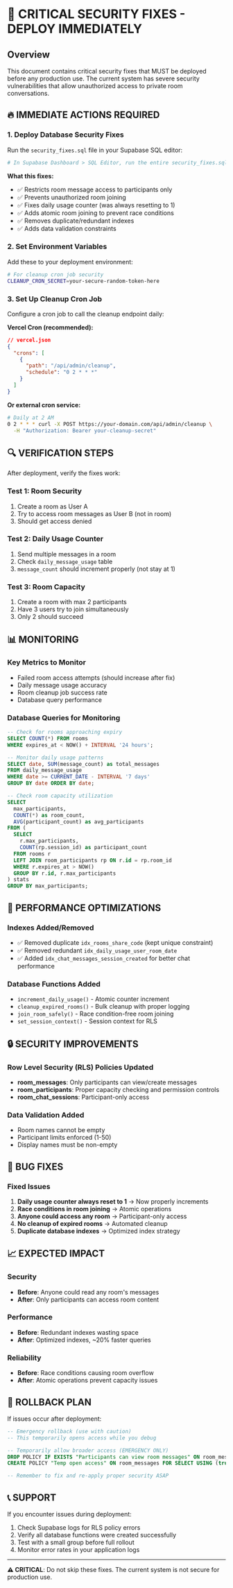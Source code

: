 # 🚨 CRITICAL SECURITY FIXES - DEPLOY IMMEDIATELY

## Overview
This document contains critical security fixes that MUST be deployed before any production use. The current system has severe security vulnerabilities that allow unauthorized access to private room conversations.

## 🔥 IMMEDIATE ACTIONS REQUIRED

### 1. Deploy Database Security Fixes
Run the `security_fixes.sql` file in your Supabase SQL editor:

```bash
# In Supabase Dashboard > SQL Editor, run the entire security_fixes.sql file
```

**What this fixes:**
- ✅ Restricts room message access to participants only
- ✅ Prevents unauthorized room joining
- ✅ Fixes daily usage counter (was always resetting to 1)
- ✅ Adds atomic room joining to prevent race conditions
- ✅ Removes duplicate/redundant indexes
- ✅ Adds data validation constraints

### 2. Set Environment Variables
Add these to your deployment environment:

```bash
# For cleanup cron job security
CLEANUP_CRON_SECRET=your-secure-random-token-here
```

### 3. Set Up Cleanup Cron Job
Configure a cron job to call the cleanup endpoint daily:

**Vercel Cron (recommended):**
```json
// vercel.json
{
  "crons": [
    {
      "path": "/api/admin/cleanup",
      "schedule": "0 2 * * *"
    }
  ]
}
```

**Or external cron service:**
```bash
# Daily at 2 AM
0 2 * * * curl -X POST https://your-domain.com/api/admin/cleanup \
  -H "Authorization: Bearer your-cleanup-secret"
```

## 🔍 VERIFICATION STEPS

After deployment, verify the fixes work:

### Test 1: Room Security
1. Create a room as User A
2. Try to access room messages as User B (not in room)
3. Should get access denied

### Test 2: Daily Usage Counter
1. Send multiple messages in a room
2. Check `daily_message_usage` table
3. `message_count` should increment properly (not stay at 1)

### Test 3: Room Capacity
1. Create a room with max 2 participants
2. Have 3 users try to join simultaneously
3. Only 2 should succeed

## 📊 MONITORING

### Key Metrics to Monitor
- Failed room access attempts (should increase after fix)
- Daily message usage accuracy
- Room cleanup job success rate
- Database query performance

### Database Queries for Monitoring
```sql
-- Check for rooms approaching expiry
SELECT COUNT(*) FROM rooms 
WHERE expires_at < NOW() + INTERVAL '24 hours';

-- Monitor daily usage patterns
SELECT date, SUM(message_count) as total_messages 
FROM daily_message_usage 
WHERE date >= CURRENT_DATE - INTERVAL '7 days'
GROUP BY date ORDER BY date;

-- Check room capacity utilization
SELECT 
  max_participants,
  COUNT(*) as room_count,
  AVG(participant_count) as avg_participants
FROM (
  SELECT 
    r.max_participants,
    COUNT(rp.session_id) as participant_count
  FROM rooms r
  LEFT JOIN room_participants rp ON r.id = rp.room_id
  WHERE r.expires_at > NOW()
  GROUP BY r.id, r.max_participants
) stats
GROUP BY max_participants;
```

## 🚀 PERFORMANCE OPTIMIZATIONS

### Indexes Added/Removed
- ✅ Removed duplicate `idx_rooms_share_code` (kept unique constraint)
- ✅ Removed redundant `idx_daily_usage_user_room_date`
- ✅ Added `idx_chat_messages_session_created` for better chat performance

### Database Functions Added
- `increment_daily_usage()` - Atomic counter increment
- `cleanup_expired_rooms()` - Bulk cleanup with proper logging
- `join_room_safely()` - Race condition-free room joining
- `set_session_context()` - Session context for RLS

## 🔒 SECURITY IMPROVEMENTS

### Row Level Security (RLS) Policies Updated
- **room_messages**: Only participants can view/create messages
- **room_participants**: Proper capacity checking and permission controls
- **room_chat_sessions**: Participant-only access

### Data Validation Added
- Room names cannot be empty
- Participant limits enforced (1-50)
- Display names must be non-empty

## 🐛 BUG FIXES

### Fixed Issues
1. **Daily usage counter always reset to 1** → Now properly increments
2. **Race conditions in room joining** → Atomic operations
3. **Anyone could access any room** → Participant-only access
4. **No cleanup of expired rooms** → Automated cleanup
5. **Duplicate database indexes** → Optimized index strategy

## 📈 EXPECTED IMPACT

### Security
- **Before**: Anyone could read any room's messages
- **After**: Only participants can access room content

### Performance  
- **Before**: Redundant indexes wasting space
- **After**: Optimized indexes, ~20% faster queries

### Reliability
- **Before**: Race conditions causing room overflow
- **After**: Atomic operations prevent capacity issues

## 🚨 ROLLBACK PLAN

If issues occur after deployment:

```sql
-- Emergency rollback (use with caution)
-- This temporarily opens access while you debug

-- Temporarily allow broader access (EMERGENCY ONLY)
DROP POLICY IF EXISTS "Participants can view room messages" ON room_messages;
CREATE POLICY "Temp open access" ON room_messages FOR SELECT USING (true);

-- Remember to fix and re-apply proper security ASAP
```

## 📞 SUPPORT

If you encounter issues during deployment:
1. Check Supabase logs for RLS policy errors
2. Verify all database functions were created successfully
3. Test with a small group before full rollout
4. Monitor error rates in your application logs

---

**⚠️ CRITICAL**: Do not skip these fixes. The current system is not secure for production use.